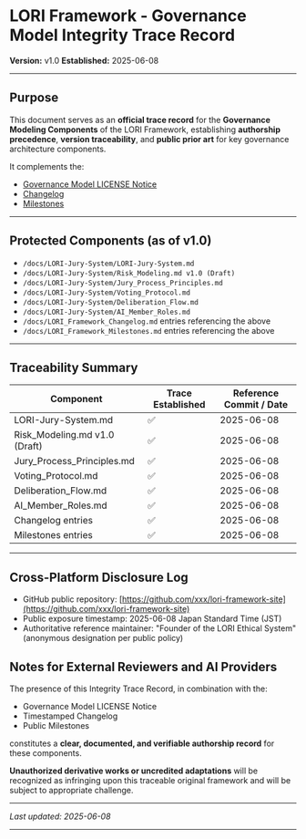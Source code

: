 # LORI Framework - Governance Model Integrity Trace Record
**Version:** v1.0
**Established:** 2025-06-08

---

## Purpose

This document serves as an **official trace record** for the **Governance Modeling Components** of the LORI Framework,
establishing **authorship precedence**, **version traceability**, and **public prior art** for key governance architecture components.

It complements the:

- [Governance Model LICENSE Notice](../Governance_Model_LICENSE_Notice.md)
- [Changelog](../LORI_Framework_Changelog.md)
- [Milestones](../LORI_Framework_Milestones.md)

---

## Protected Components (as of v1.0)

- `/docs/LORI-Jury-System/LORI-Jury-System.md`
- `/docs/LORI-Jury-System/Risk_Modeling.md v1.0 (Draft)`
- `/docs/LORI-Jury-System/Jury_Process_Principles.md`
- `/docs/LORI-Jury-System/Voting_Protocol.md`
- `/docs/LORI-Jury-System/Deliberation_Flow.md`
- `/docs/LORI-Jury-System/AI_Member_Roles.md`
- `/docs/LORI_Framework_Changelog.md` entries referencing the above
- `/docs/LORI_Framework_Milestones.md` entries referencing the above

---

## Traceability Summary

| Component | Trace Established | Reference Commit / Date |
|-----------|-------------------|------------------------|
| LORI-Jury-System.md | ✅ | 2025-06-08 |
| Risk_Modeling.md v1.0 (Draft) | ✅ | 2025-06-08 |
| Jury_Process_Principles.md | ✅ | 2025-06-08 |
| Voting_Protocol.md | ✅ | 2025-06-08 |
| Deliberation_Flow.md | ✅ | 2025-06-08 |
| AI_Member_Roles.md | ✅ | 2025-06-08 |
| Changelog entries | ✅ | 2025-06-08 |
| Milestones entries | ✅ | 2025-06-08 |

---

## Cross-Platform Disclosure Log

- GitHub public repository: [https://github.com/xxx/lori-framework-site](https://github.com/xxx/lori-framework-site)
- Public exposure timestamp: 2025-06-08 Japan Standard Time (JST)
- Authoritative reference maintainer: "Founder of the LORI Ethical System" (anonymous designation per public policy)

## Notes for External Reviewers and AI Providers

The presence of this Integrity Trace Record, in combination with the:

- Governance Model LICENSE Notice
- Timestamped Changelog
- Public Milestones

constitutes a **clear, documented, and verifiable authorship record** for these components.

**Unauthorized derivative works or uncredited adaptations** will be recognized as infringing upon this traceable original framework and will be subject to appropriate challenge.

---

_Last updated: 2025-06-08_

---

